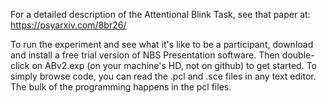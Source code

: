 For a detailed description of the Attentional Blink Task, see that paper at:
https://psyarxiv.com/8br26/

To run the experiment and see what it's like to be a participant, download
and install a free trial version of NBS Presentation software. 
Then double-click on ABv2.exp (on your machine's HD, not on github) to get started. 
To simply browse code, you can read the .pcl and .sce files in any text editor. 
The bulk of the programming happens in the pcl files. 
